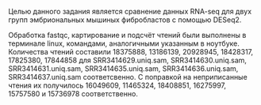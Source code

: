 Целью данного задания является сравнение данных RNA-seq для двух групп эмбриональных мышиных фибробластов с помощью DESeq2.

Обработка fastqc, картирование и подсчёт чтений были выполнены в терминале linux, командами, аналогичными указанным в ноутбуке.
Количества чтений составили 18375888, 13186139, 20928945, 18428317, 17825380, 17844858 
для SRR3414629.uniq.sam, SRR3414630.uniq.sam, SRR3414631.uniq.sam, SRR3414635.uniq.sam, SRR3414636.uniq.sam, SRR3414637.uniq.sam соответсвенно.
С поправкой на неприписанные чтения их получилось 16049609, 11465324, 18408851, 16275997, 15757580 и 15736978 соответственно.
